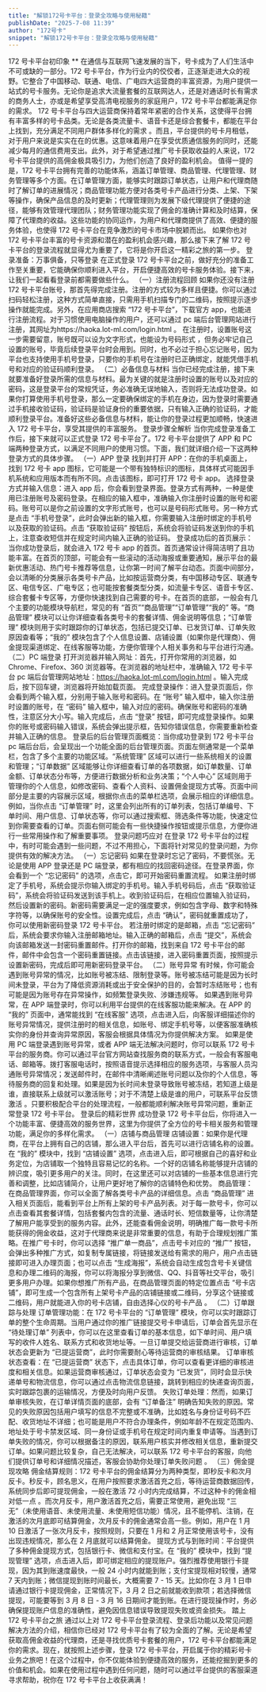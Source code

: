 ```yaml
---
title: "解锁172号卡平台：登录全攻略与使用秘籍"
publishDate: "2025-7-08 11:39"
author: "172号卡"
snippet: "解锁172号卡平台：登录全攻略与使用秘籍"
---
```


172 号卡平台初印象
**
在通信与互联网飞速发展的当下，号卡成为了人们生活中不可或缺的一部分。172 号卡平台，作为行业内的佼佼者，正逐渐走进大众的视野。它整合了中国移动、联通、电信、广电四大运营商的丰富资源，为用户提供一站式的号卡服务。无论你是追求大流量套餐的互联网达人，还是对通话时长有需求的商务人士，亦或是希望享受高清电视服务的家庭用户，172 号卡平台都能满足你的需求。
172 号卡平台与四大运营商保持着常年紧密的合作关系，这使得平台拥有丰富多样的号卡品类。无论是各类流量卡、语音卡还是综合套餐卡，都能在平台上找到，充分满足不同用户群体多样化的需求 。而且，平台提供的号卡月租低，对于用户来说是实实在在的优惠。这意味着用户在享受优质通信服务的同时，还能减少每月的通信费用支出。此外，对于希望通过推广号卡获取收益的人来说，172 号卡平台提供的高佣金极具吸引力，为他们创造了良好的盈利机会。
值得一提的是，172 号卡平台拥有完善的功能体系，涵盖订单管理、商品管理、代理管理、财务管理等多个方面。在订单管理方面，能够实时跟踪订单状态，让用户和代理商随时了解订单的进展情况；商品管理功能方便对各类号卡产品进行分类、上架、下架等操作，确保产品信息的及时更新；代理管理则为发展下级代理提供了便捷的途径，能够有效管理代理团队；财务管理功能实现了佣金的准确计算和及时结算，保障了代理商的收益。这些功能的协同运作，为用户和代理商提供了高效、便捷的服务体验，也使得 172 号卡平台在竞争激烈的号卡市场中脱颖而出。
如果你也对 172 号卡平台丰富的号卡资源和潜在的盈利机会感兴趣，那么接下来了解 172 号卡平台的登录流程就显得尤为重要了，它将是你开启这一精彩之旅的第一步。
登录准备：万事俱备，只等登录
在正式登录 172 号卡平台之前，做好充分的准备工作至关重要，它能确保你顺利进入平台，开启便捷高效的号卡服务体验。接下来，让我们一起看看登录前都需要做些什么。
（一）注册流程回顾
如果你还没有注册 172 号卡平台账号，那首先得完成注册。注册的方式较为多样且便捷。你可以通过扫码轻松注册，这种方式简单直接，只需用手机扫描专门的二维码，按照提示逐步操作就能完成。另外，在应用商店搜索 “172 号卡平台”，下载官方 app，也能进行注册流程。对于习惯使用电脑操作的用户，还可以通过 pc 端后台管理网站进行注册，其网址为https://haoka.lot-ml.com/login.html 。
在注册时，设置账号这一步需要留意，账号既可以设为文字形式，也能设为号码形式 ，但务必牢记自己设置的账号，毕竟后续登录平台时会用到。同时，也不必过于担心忘记账号，因为平台也支持使用手机号登录，只要你的手机号在注册时已正确绑定，就能凭借手机号和对应的验证码顺利登录。
（二）必备信息与材料
当你已经完成注册，接下来就要准备好登录所需的信息与材料。最为关键的就是注册时设置的账号以及对应的密码，这是登录平台的常规凭证，务必准确无误地输入，否则将无法成功登录。如果你打算使用手机号登录，那么一定要确保绑定的手机在身边，因为登录时需要通过手机接收验证码，验证码是验证身份的重要依据，只有输入正确的验证码，才能顺利登录平台。准备好这些必备信息与材料，能让你的登录过程更加顺畅，快速进入 172 号卡平台，享受其提供的丰富服务。
登录步骤全解析
当你完成登录准备工作后，接下来就可以正式登录 172 号卡平台了。172 号卡平台提供了 APP 和 PC 端两种登录方式，以满足不同用户的使用习惯。下面，我们就详细介绍一下这两种登录方式的具体步骤。
（一）APP 登录
找到并打开 APP：在你的手机桌面上，找到 172 号卡 app 图标，它可能是一个带有独特标识的图标，具体样式可能因手机系统和应用版本而有所不同。点击该图标，即可打开 172 号卡 app。
选择登录方式并输入信息：进入 app 后，你会看到登录界面。登录方式有两种，一种是使用已注册账号及密码登录。在相应的输入框中，准确输入你注册时设置的账号和密码。账号可以是你之前设置的文字形式账号，也可以是号码形式账号。另一种方式是点击 “手机号登录”，此时会弹出新的输入框，你需要输入注册时绑定的手机号以及获取的验证码。点击 “获取验证码” 按钮后，系统会将验证码发送到你的手机上，注意查收短信并在规定时间内输入正确的验证码。
登录成功后的首页展示：当你成功登录后，就会进入 172 号卡 app 的首页。首页通常设计得简洁明了且功能丰富。在首页的顶部，可能会有一些滚动的活动海报或重要通知，展示平台的最新优惠活动、热门号卡推荐等信息，让你第一时间了解平台动态。页面中间部分，会以清晰的分类展示各类号卡产品，比如按运营商分类，有中国移动专区、联通专区、电信专区、广电专区；也可能按套餐类型分类，如流量卡专区、语音卡专区、综合套餐卡专区等，方便你快速找到自己需要的号卡。在首页的底部，一般会有几个主要的功能模块导航栏，常见的有 “首页”“商品管理”“订单管理”“我的” 等。“商品管理” 模块可以让你详细查看各类号卡的套餐详情、佣金说明等信息；“订单管理” 模块则用于实时跟踪你的订单状态，包括已提交订单、已发货订单、订单失败原因查看等；“我的” 模块包含了个人信息设置、店铺设置（如果你是代理商）、佣金提现渠道绑定、在线客服等功能，方便你管理个人相关事务和与平台进行沟通。
（二）PC 端登录
打开浏览器并输入网址：首先，打开你常用的浏览器，如 Chrome、Firefox、360 浏览器等。在浏览器的地址栏中，准确输入 172 号卡平台 pc 端后台管理网站地址：https://haoka.lot-ml.com/login.html 。输入完成后，按下回车键，浏览器将开始加载页面。
完成登录操作：进入登录页面后，你会看到两个输入框，分别用于输入账号和密码。在 “账号” 输入框中，输入你注册时设置的账号，在 “密码” 输入框中，输入对应的密码。确保账号和密码的准确性，注意区分大小写。输入完成后，点击 “登录” 按钮，即可完成登录操作。如果你的账号或密码输入错误，系统会弹出提示框，告知你错误信息，你需要重新检查并输入正确的信息。
登录后的后台管理页面概览：当你成功登录到 172 号卡平台 pc 端后台后，会呈现出一个功能全面的后台管理页面。页面左侧通常是一个菜单栏，包含了多个主要的功能区域。“系统管理” 区域可以进行一些系统相关的设置和管理；“订单数据” 区域能够让你详细查看订单的各项数据，如订单数量、订单金额、订单状态分布等，方便进行数据分析和业务决策；“个人中心” 区域则用于管理你的个人信息，如修改密码、查看个人资料、设置佣金提现方式等。页面中间部分是主要的内容展示区域，根据你点击的菜单栏选项，会展示相应的详细信息。例如，当你点击 “订单管理” 时，这里会列出所有的订单列表，包括订单编号、下单时间、用户信息、订单状态等，你可以通过搜索框、筛选条件等功能，快速定位到你需要查看的订单。页面右侧可能会有一些快捷操作按钮或提示信息，方便你进行一些常用操作和了解重要事项。
登录问题巧应对
在登录 172 号卡平台的过程中，有时可能会遇到一些问题，不过不用担心，下面将针对常见的登录问题，为你提供有效的解决方法。
（一）忘记密码
如果在登录时忘记了密码，不要慌张。无论是使用 APP 登录还是 PC 端登录，都有相应的找回密码途径。在登录界面，你会看到一个 “忘记密码” 的选项，点击它，即可开始密码重置流程。
如果注册时绑定了手机号，系统会提示你输入绑定的手机号。输入手机号码后，点击 “获取验证码”，系统会将验证码发送到该手机上。收到验证码后，在相应位置输入验证码，然后设置新的密码。新密码需要满足一定的强度要求，例如包含字母、数字和特殊字符等，以确保账号的安全性。设置完成后，点击 “确认”，密码就重置成功了，你可以使用新密码登录 172 号卡平台。
若注册时绑定的是邮箱，点击 “忘记密码” 后，系统会要求你输入注册邮箱地址。输入正确的邮箱后，点击 “提交”，系统会向该邮箱发送一封密码重置邮件。打开你的邮箱，找到来自 172 号卡平台的邮件，邮件中会包含一个密码重置链接。点击该链接，进入密码重置页面，按照提示设置新密码，完成后即可用新密码登录平台。
（二）账号异常
有时候，你可能会遇到账号异常的情况，比如账号被冻结、限制登录等。账号被冻结可能是因为长时间未登录，平台为了降低资源消耗或出于安全保护的目的，会暂时冻结账号；也有可能是因为账号存在异常操作，如频繁登录失败、涉嫌违规等。
如果遇到账号异常，在 APP 端登录时，你可以利用平台提供的在线客服功能来解决。在 APP 的 “我的” 页面中，通常能找到 “在线客服” 选项，点击进入后，向客服详细描述你的账号异常情况，提供注册时的相关信息，如账号、绑定手机号等，以便客服准确核实你的身份并查询异常原因，客服会根据具体情况为你提供解决方案。
如果是使用 PC 端登录遇到账号异常，或者 APP 端无法解决问题时，你可以联系 172 号卡平台的服务商。你可以通过平台官方网站查找服务商的联系方式，一般会有客服电话、邮箱等。拨打客服电话时，按照语音提示选择相应的服务选项，与客服人员沟通账号异常情况；发送邮件时，在邮件中清晰阐述账号问题以及你的个人信息，等待服务商的回复和处理。如果是因为长时间未登录导致账号被冻结，若知道上级是谁，直接联系上级就可以激活账号；对于不清楚上级是谁的用户，可联系平台反馈激活 。只要积极配合平台的处理流程，一般都能顺利解决账号异常问题，重新正常登录 172 号卡平台。
登录后的精彩世界
成功登录 172 号卡平台后，你将进入一个功能丰富、便捷高效的服务世界，这里为你提供了全方位的号卡相关服务和管理功能，满足你的多样化需求。
（一）店铺与商品管理
店铺设置：如果你是代理商，在平台上拥有自己的店铺，那么进入平台后，首先可以进行店铺名称的设置。在 “我的” 模块中，找到 “店铺设置” 选项，点击进入后，即可根据自己的喜好和业务定位，为店铺取一个独特且容易记忆的名称。一个好的店铺名称能够提升店铺的辨识度，吸引更多用户的关注。同时，在这里还可以对店铺的一些基本信息进行完善和调整，比如店铺简介，让用户更好地了解你的店铺特色和优势。
商品管理：在商品管理界面，你可以全面了解各类号卡产品的详细信息。点击 “商品管理” 进入相关页面后，能看到平台上所有上架的号卡产品列表。对于每一款号卡，你可以点击查看其套餐详情，包括套餐内包含的流量、通话时长、短信数量等，让你清楚了解用户能享受到的服务内容。此外，还能查看佣金说明，明确推广每一款号卡所能获得的佣金收益，这对于代理商来说是非常重要的信息，有助于合理规划推广策略。在推广号卡时，你可以选择 “推广单一商品”，点击号卡对应的 “推广” 按钮，会弹出多种推广方式，如复制专属链接，将链接发送给有需求的用户，用户点击链接即可进入办理页面；也可以点击 “生成海报”，系统会自动生成包含号卡关键信息和办理二维码的海报，你可以将海报分享到微信、QQ、抖音等社交平台，吸引更多用户办理。如果你想推广所有产品，在商品管理页面的特定位置点击 “号卡店铺”，即可生成一个包含所有上架号卡产品的店铺链接或二维码，分享这个链接或二维码，用户就能进入你的号卡店铺，自由选择心仪的号卡产品 。
（二）订单跟踪与处理
订单管理功能：在 172 号卡平台的 “订单管理” 模块，你可以实时跟踪订单的整个生命周期。当用户通过你的推广链接提交号卡申请后，订单会首先显示在 “待处理订单” 列表中，你可以在这里查看订单的基本信息，如下单时间、用户填写的收件人姓名、联系方式和收货地址等。一旦订单提交给运营商进行审核，订单状态会更新为 “已提运营商”，此时你需要耐心等待运营商的审核结果。
订单审核状态查看：在 “已提运营商” 状态下，点击具体订单，你可以查看更详细的审核进度和相关信息。如果运营商审核通过，订单状态会变为 “已发货”，同时会显示快递单号和物流信息，你可以通过点击物流信息链接，跳转到相应的快递查询页面，实时跟踪包裹的运输情况，方便及时向用户反馈。
失败订单处理：然而，如果订单审核失败，在订单详情页面的底部，会有 “订单备注” 明确告知失败的原因。常见的失败原因包括用户填写的信息不完整或不准确，比如姓名与身份证号码不匹配、收货地址不详细；也可能是用户不符合办理条件，例如年龄不在规定范围内、地址处于号卡禁发区域、同一身份证或手机号在规定时间内重复申请等。当遇到订单失败的情况，你可以根据备注的原因，联系用户核实并修改相关信息，重新提交订单。如果问题比较复杂，自己无法解决，可以联系 172 号卡平台的客服，向他们提供订单号和详细情况描述，客服会协助你处理订单失败问题 。
（三）佣金提现攻略
佣金结算规则：172 号卡平台的佣金结算分为两种类型，即秒反卡和次月反卡。秒反卡，顾名思义，在用户按照要求激活首充之后，等待运营商数据回传，系统同步后即可提现佣金，一般在激活 72 小时内完成结算，不过这种卡的佣金相对低一点 。而次月反卡，用户激活首充之后，需要正常使用，避免出现 “三无”（未使用语音、未使用流量、未使用短信功能）情况，且不能停机、注销，在激活的次月底即可结算佣金，次月反卡的佣金通常会高一些。例如，用户在 1 月 10 日激活了一张次月反卡，按照规则，只要在 1 月和 2 月正常使用该号卡，没有出现违规情况，那么在 2 月底就可以结算佣金。
提现方式与到账时间：平台提供了多种佣金提现方式，包括银行卡、微信和支付宝。在 “我的” 模块中，找到 “提现管理” 选项，点击进入后，即可绑定相应的提现账户。强烈推荐使用银行卡提现，因为其到账速度最快，一般 24 小时内就能到账；支付宝提现相对较慢，通常 7 天内到账；微信提现到账时间最长，大概需要 7 - 15 天。比如你在 3 月 1 日申请通过银行卡提现佣金，正常情况下，3 月 2 日之前就能收到款项；若选择微信提现，可能要等到 3 月 8 日 - 3 月 16 日期间才能到账。在进行提现操作时，务必确保提现账户信息的准确性，避免因信息错误导致提现失败或资金损失。
踏上 172 号卡平台之旅
通过以上对 172 号卡平台登录流程、登录后功能以及常见问题解决方法的介绍，相信你已经对 172 号卡平台有了较为全面的了解。无论是希望获取高佣金收益的代理商，还是寻找优质号卡套餐的用户，172 号卡平台都能满足你的需求。现在，就按照上述步骤，登录 172 号卡平台，开启属于你的精彩号卡业务之旅吧！在这个过程中，你不仅能体验到便捷高效的服务，还能挖掘到更多的价值和机会。如果在使用过程中遇到任何问题，随时可以通过平台提供的客服渠道寻求帮助，祝你在 172 号卡平台上收获满满！
